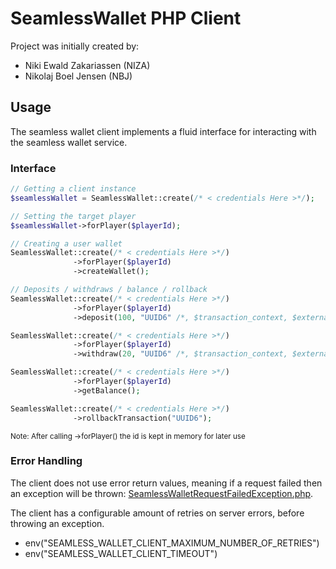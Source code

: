 # SeamlessWallet PHP Client

Project was initially created by:

- Niki Ewald Zakariassen (NIZA)
- Nikolaj Boel Jensen (NBJ)

## Usage
The seamless wallet client implements a fluid interface for interacting with the seamless wallet service.

### Interface
```php
// Getting a client instance
$seamlessWallet = SeamlessWallet::create(/* < credentials Here >*/);

// Setting the target player
$seamlessWallet->forPlayer($playerId);
```

```php
// Creating a user wallet
SeamlessWallet::create(/* < credentials Here >*/)
              ->forPlayer($playerId)
              ->createWallet();
```

```php
// Deposits / withdraws / balance / rollback
SeamlessWallet::create(/* < credentials Here >*/)
              ->forPlayer($playerId)
              ->deposit(100, "UUID6" /*, $transaction_context, $external_id */);

SeamlessWallet::create(/* < credentials Here >*/)
              ->forPlayer($playerId)
              ->withdraw(20, "UUID6" /*, $transaction_context, $external_id */);

SeamlessWallet::create(/* < credentials Here >*/)
              ->forPlayer($playerId)
              ->getBalance();

SeamlessWallet::create(/* < credentials Here >*/)
              ->rollbackTransaction("UUID6");
```
<sub>Note: After calling ->forPlayer() the id is kept in memory for later use</sub>

### Error Handling

The client does not use error return values, meaning if a request failed then an exception will be thrown: [SeamlessWalletRequestFailedException.php](src/SeamlessWallet/Exceptions/SeamlessWalletRequestFailedException.php).

The client has a configurable amount of retries on server errors, before throwing an exception.
- env("SEAMLESS_WALLET_CLIENT_MAXIMUM_NUMBER_OF_RETRIES")
- env("SEAMLESS_WALLET_CLIENT_TIMEOUT")
